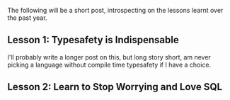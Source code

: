The following will be a short post, introspecting on the lessons learnt over the past year.

 ## Lesson 1: Typesafety is Indispensable
 I'll probably write a longer post on this, but long story short, am never picking a language without compile time typesafety if I have a choice.

## Lesson 2: Learn to Stop Worrying and Love SQL

<!--stackedit_data:
eyJoaXN0b3J5IjpbMTcxODU2NTExNl19
-->